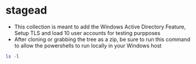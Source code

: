 # stagead
* This collection is meant to add the Windows Active Directory Feature, Setup TLS and load 10 user accounts for testing purpposes
* After cloning or grabbing the tree as a zip, be sure to run this command to allow the powershells to run locally in your Windows host

```powershell
ls -l
````
